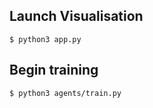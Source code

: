 ## Launch Visualisation

```
$ python3 app.py
```

## Begin training

```
$ python3 agents/train.py
```